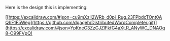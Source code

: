 Here is the design this is implementing:

[[https://excalidraw.com/#json=cu9mXzll2WRb_d0pi_Rug,23FPbdcTOnt0AQhF1F5Weg](https://github.com/dgageh/DistributedWordCompleter.git)](https://excalidraw.com/#json=YpKneC3ZzCJZlFkfG4aXt,R_ANyWC_DNAOq8-O99FVpQ)


